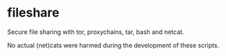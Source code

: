 # fileshare
Secure file sharing with tor, proxychains, tar, bash and netcat. 


No actual (net)cats were harmed during the development of these scripts.

